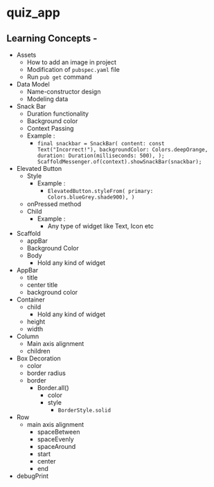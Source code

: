 # quiz_app

## Learning Concepts -
 - Assets
    - How to add an image in project
    - Modification of `pubspec.yaml` file
    - Run `pub get` command
 - Data Model
   - Name-constructor design
   - Modeling data
 - Snack Bar
   - Duration functionality
   - Background color
   - Context Passing
   - Example :
        - `final snackbar = SnackBar(
          content: const Text("Incorrect!"),
          backgroundColor: Colors.deepOrange,
          duration: Duration(milliseconds: 500),
          );
          ScaffoldMessenger.of(context).showSnackBar(snackbar);`
 - Elevated Button
   - Style
     - Example : 
       - `ElevatedButton.styleFrom(
       primary: Colors.blueGrey.shade900),
       )`
   - onPressed method
   - Child
      - Example :
         - Any type of widget like Text, Icon etc
 - Scaffold
   - appBar
   - Background Color
   - Body
      - Hold any kind of widget
 - AppBar
    - title
    - center title
    - background color
 - Container
    - child
        - Hold any kind of widget
    - height
    - width
 - Column
    - Main axis alignment
    - children
 - Box Decoration
    - color
    - border radius
    - border
        - Border.all()
            - color
            - style
                - `BorderStyle.solid`
 - Row
    - main axis alignment
        - spaceBetween
        - spaceEvenly
        - spaceAround  
        - start
        - center
        - end
 - debugPrint   
        
    
   